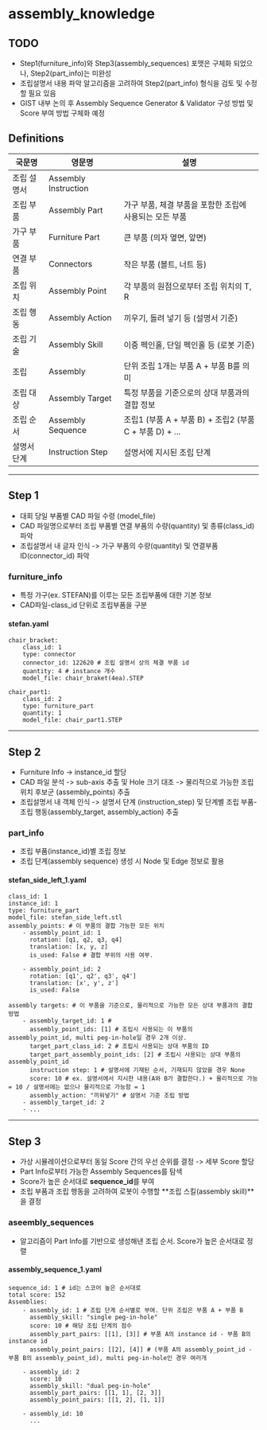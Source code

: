 # assembly_knowledge

## TODO

- Step1(furniture_info)와 Step3(assembly_sequences) 포맷은 구체화 되었으나, Step2(part_info)는 미완성
- 조립설명서 내용 파악 알고리즘을 고려하여 Step2(part_info) 형식을 검토 및 수정 할 필요 있음
- GIST 내부 논의 후 Assembly Sequence Generator & Validator 구성 방법 및 Score 부여 방법 구체화 예정

## Definitions

| 국문명    | 영문명            | 설명                                        |
|-----------|-------------------|---------------------------------------------|
| 조립 설명서 | Assembly Instruction | |
| 조립 부품 | Assembly Part     | 가구 부품, 체결 부품을 포함한 조립에 사용되는 모든 부품   |
| 가구 부품 | Furniture Part    | 큰 부품 (의자 옆면, 앞면)                   |
| 연결 부품 | Connectors        | 작은 부품 (볼트, 너트 등)                   |
| 조립 위치 | Assembly Point    | 각 부품의 원점으로부터 조립 위치의 T, R        |
| 조립 행동 | Assembly Action   | 끼우기, 돌려 넣기 등 (설명서 기준)             |
| 조립 기술 | Assembly Skill    | 이중 펙인홀, 단일 펙인홀 등 (로봇 기준)        |
| 조립     | Assembly          | 단위 조립 1개는 부품 A + 부품 B를 의미           |
| 조립 대상 | Assembly Target | 특정 부품을 기준으로의 상대 부품과의 결합 정보 |
| 조립 순서 | Assembly Sequence | 조립1 (부품 A + 부품 B) + 조립2 (부품 C + 부품 D) + ... |
| 설명서 단계 | Instruction Step | 설명서에 지시된 조립 단계 |


---

## Step 1

- 대회 당일 부품별 CAD 파일 수령 (model_file)
- CAD 파일명으로부터 조립 부품별 연결 부품의 수량(quantity) 및 종류(class_id) 파악
- 조립설명서 내 글자 인식 -> 가구 부품의 수량(quantity) 및 연결부품 ID(connector_id) 파악


### furniture_info

- 특정 가구(ex. STEFAN)를 이루는 모든 조립부품에 대한 기본 정보
- CAD파일-class_id 단위로 조립부품을 구분

#### stefan.yaml

    chair_bracket:
        class_id: 1 
        type: connector
        connector_id: 122620 # 조립 설명서 상의 체결 부품 id
        quantity: 4 # instance 개수
        model_file: chair_braket(4ea).STEP

    chair_part1:
        class_id: 2
        type: furniture_part
        quantity: 1
        model_file: chair_part1.STEP

---
## Step 2

- Furniture Info -> instance_id 할당
- CAD 파일 분석 -> sub-axis 추출 및 Hole 크기 대조 -> 물리적으로 가능한 조립 위치 후보군 (assembly_points) 추출
- 조립설명서 내 객체 인식 -> 설명서 단계 (instruction_step) 및 단계별 조립 부품-조립 행동(assembly_target, assembly_action) 추출


### part_info

- 조립 부품(instance_id)별 조립 정보
- 조립 단계(assembly sequence) 생성 시 Node 및 Edge 정보로 활용

#### stefan_side_left_1.yaml

    class_id: 1
    instance_id: 1
    type: furniture_part
    model_file: stefan_side_left.stl
    assembly_points: # 이 부품의 결합 가능한 모든 위치
        - assembly_point_id: 1
          rotation: [q1, q2, q3, q4]
          translation: [x, y, z]
          is_used: False # 결합 부위의 사용 여부.

        - assembly_point_id: 2
          rotation: [q1', q2', q3', q4']
          translation: [x', y', z']
          is_used: False

    assembly targets: # 이 부품을 기준으로, 물리적으로 가능한 모든 상대 부품과의 결합 방법
        - assembly_target_id: 1 #
          assembly_point_ids: [1] # 조립시 사용되는 이 부품의 assembly_point_id, multi peg-in-hole일 경우 2개 이상.
          target_part_class_id: 2 # 조립시 사용되는 상대 부품의 ID
          target_part_assembly_point_ids: [2] # 조립시 사용되는 상대 부품의 assembly_point_id
          instruction step: 1 # 설명서에 기재된 순서, 기재되지 않았을 경우 None
          score: 10 # ex. 설명서에서 지시한 내용(A와 B가 결합한다.) + 물리적으로 가능 = 10 / 설명서에는 없으나 물리적으로 가능함 = 1
          assembly_action: "끼워넣기" # 설명서 기준 조립 방법
        - assembly_target_id: 2
        - ...

---
## Step 3

- 가상 시뮬레이션으로부터 동일 Score 간의 우선 순위를 결정 -> 세부 Score 할당
- Part Info로부터 가능한 Assembly Sequences를 탐색
- Score가 높은 순서대로 **sequence_id**를 부여
- 조립 부품과 조립 행동을 고려하여 로봇이 수행할 **조립 스킬(assembly skill)**을 결정

### aseembly_sequences

- 알고리즘이 Part Info를 기반으로 생성해낸 조립 순서. Score가 높은 순서대로 정렬

#### assembly_sequence_1.yaml
    sequence_id: 1 # id는 스코어 높은 순서대로
    total score: 152
    Assemblies:
        - assembly_id: 1 # 조립 단계 순서별로 부여. 단위 조립은 부품 A + 부품 B
          assembly_skill: "single peg-in-hole"
          score: 10 # 해당 조립 단계의 점수
          assembly_part_pairs: [[1], [3]] # 부품 A의 instance id - 부품 B의 instance id
          assembly_point_pairs: [[2], [4]] # (부품 A의 assembly_point_id - 부품 B의 assembly_point_id), multi peg-in-hole인 경우 여러개

        - assembly_id: 2
          score: 10 
          assembly_skill: "dual peg-in-hole"
          assembly_part_pairs: [[1, 1], [2, 3]] 
          assembly_point_pairs: [[1, 2], [1, 1]]

        - assembly_id: 10
          ...